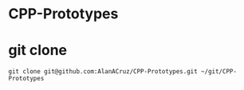 # CPP-Prototypes

# git clone
```
git clone git@github.com:AlanACruz/CPP-Prototypes.git ~/git/CPP-Prototypes
```

